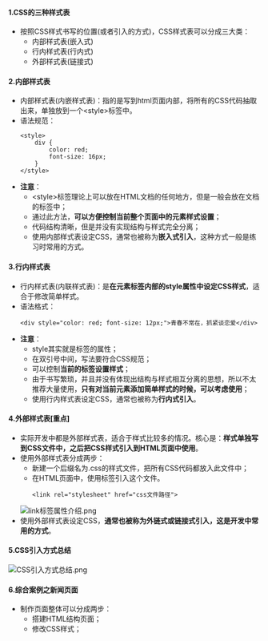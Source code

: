 #### 1.CSS的三种样式表
- 按照CSS样式书写的位置(或者引入的方式)，CSS样式表可以分成三大类：
    - 内部样式表(嵌入式)
    - 行内样式表(行内式)
    - 外部样式表(链接式)
#### 2.内部样式表
- 内部样式表(内嵌样式表)：指的是写到html页面内部，将所有的CSS代码抽取出来，单独放到一个\<style>标签中。
- 语法规范：
    ```
    <style>
        div {
            color: red;
            font-size: 16px;
        }
    </style>
    ```
- **注意**：
    - \<style>标签理论上可以放在HTML文档的任何地方，但是一般会放在文档的<head>标签中；
    - 通过此方法，**可以方便控制当前整个页面中的元素样式设置**；
    - 代码结构清晰，但是并没有实现结构与样式完全分离；
    - 使用内部样式表设定CSS，通常也被称为**嵌入式引入**，这种方式一般是练习时常用的方式。
#### 3.行内样式表
- 行内样式表(内联样式表)：是**在元素标签内部的style属性中设定CSS样式**，适合于修改简单样式。
- 语法格式：
    ```
    <div style="color: red; font-size: 12px;">青春不常在，抓紧谈恋爱</div>
    ```
- **注意**：
    - style其实就是标签的属性；
    - 在双引号中间，写法要符合CSS规范；
    - 可以控制**当前的标签设置样式**；
    - 由于书写繁琐，并且并没有体现出结构与样式相互分离的思想，所以不太推荐大量使用，**只有对当前元素添加简单样式的时候，可以考虑使用**；
    - 使用行内样式表设定CSS，通常也被称为**行内式引入**。
#### 4.外部样式表[重点]
- 实际开发中都是外部样式表，适合于样式比较多的情况。核心是：**样式单独写到CSS文件中，之后把CSS样式引入到HTML页面中使用**。
- 使用外部样式表分成两步：
    - 新建一个后缀名为.css的样式文件，把所有CSS代码都放入此文件中；
    - 在HTML页面中，使用<link>标签引入这个文件。
        ```
        <link rel="stylesheet" href="css文件路径">
        ```
    ![link标签属性介绍.png](https://upload-images.jianshu.io/upload_images/13407176-5c55355c67563d07.png?imageMogr2/auto-orient/strip%7CimageView2/2/w/1240)
- 使用外部样式表设定CSS，**通常也被称为外链式或链接式引入，这是开发中常用的方式**。
#### 5.CSS引入方式总结
![CSS引入方式总结.png](https://upload-images.jianshu.io/upload_images/13407176-8f75f6f3efc22255.png?imageMogr2/auto-orient/strip%7CimageView2/2/w/1240)
#### 6.综合案例之新闻页面
- 制作页面整体可以分成两步：
    - 搭建HTML结构页面；
    - 修改CSS样式；
